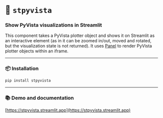 # 🧊 `stpyvista`

### Show PyVista visualizations in Streamlit

This component takes a PyVista plotter object and shows it on Streamlit as an interactive element (as in it can be zoomed in/out, moved and rotated, but the visualization state is not returned). It uses [Panel](https://panel.holoviz.org/reference/panes/VTK.html#working-with-pyvista) to render PyVista plotter objects within an iframe.

****

### 📦 Installation

```sh
pip install stpyvista
```
****
### 📚 Demo and documentation 

[https://stpyvista.streamlit.app](https://stpyvista.streamlit.app)

